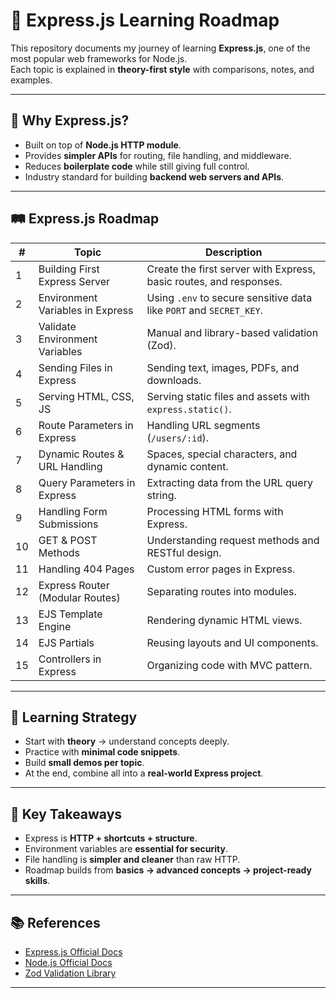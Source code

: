 # 🚀 Express.js Learning Roadmap  

This repository documents my journey of learning **Express.js**, one of the most popular web frameworks for Node.js.  
Each topic is explained in **theory-first style** with comparisons, notes, and examples.  

---

## 📌 Why Express.js?  

- Built on top of **Node.js HTTP module**.  
- Provides **simpler APIs** for routing, file handling, and middleware.  
- Reduces **boilerplate code** while still giving full control.  
- Industry standard for building **backend web servers and APIs**.  

---

## 🛤️ Express.js Roadmap  

| # | Topic | Description |
|---|--------|-------------|
| 1 | Building First Express Server | Create the first server with Express, basic routes, and responses. |
| 2 | Environment Variables in Express | Using `.env` to secure sensitive data like `PORT` and `SECRET_KEY`. |
| 3 | Validate Environment Variables | Manual and library-based validation (Zod). |
| 4 | Sending Files in Express | Sending text, images, PDFs, and downloads. |
| 5 | Serving HTML, CSS, JS | Serving static files and assets with `express.static()`. |
| 6 | Route Parameters in Express | Handling URL segments (`/users/:id`). |
| 7 | Dynamic Routes & URL Handling | Spaces, special characters, and dynamic content. |
| 8 | Query Parameters in Express | Extracting data from the URL query string. |
| 9 | Handling Form Submissions | Processing HTML forms with Express. |
| 10 | GET & POST Methods | Understanding request methods and RESTful design. |
| 11 | Handling 404 Pages | Custom error pages in Express. |
| 12 | Express Router (Modular Routes) | Separating routes into modules. |
| 13 | EJS Template Engine | Rendering dynamic HTML views. |
| 14 | EJS Partials | Reusing layouts and UI components. |
| 15 | Controllers in Express | Organizing code with MVC pattern. |


---

## 📖 Learning Strategy  

- Start with **theory** → understand concepts deeply.  
- Practice with **minimal code snippets**.  
- Build **small demos per topic**.  
- At the end, combine all into a **real-world Express project**.  

---

## 🔑 Key Takeaways  

- Express is **HTTP + shortcuts + structure**.  
- Environment variables are **essential for security**.  
- File handling is **simpler and cleaner** than raw HTTP.  
- Roadmap builds from **basics → advanced concepts → project-ready skills**.  

---

## 📚 References  

- [Express.js Official Docs](https://expressjs.com/)  
- [Node.js Official Docs](https://nodejs.org/)  
- [Zod Validation Library](https://zod.dev/)  

---



